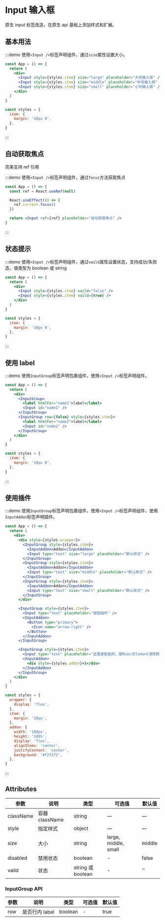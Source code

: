 # Input 输入框

原生 input 标签改造，在原生 api 基础上添加样式和扩展。

## 基本用法

:::demo 使用`<Input />`标签声明组件，通过`size`属性设置大小。

```jsx
const App = () => {
  return (
    <div>
      <Input style={styles.item} size="large" placeholder="大号输入框" />
      <Input style={styles.item} size="middle" placeholder="中号输入框" />
      <Input style={styles.item} size="small" placeholder="小号输入框" />
    </div>
  )
}

const styles = {
  item: {
    margin: '10px 0',
  },
}
```

:::

## 自动获取焦点

完美支持 ref 引用

:::demo 使用`<Input />`标签声明组件，通过`focus`方法获取焦点

```jsx
const App = () => {
  const ref = React.useRef(null)

  React.useEffect(() => {
    ref.current.focus()
  })

  return <Input ref={ref} placeholder="自动获取焦点" />
}
```

:::

## 状态提示

:::demo 使用`<Input />`标签声明组件，通过`vaild`属性设置状态，支持成功/失败态，值类型为 boolean 或 string

```jsx
const App = () => {
  return (
    <div>
      <Input style={styles.item} vaild="false" />
      <Input style={styles.item} vaild={true} />
    </div>
  )
}

const styles = {
  item: {
    margin: '10px 0',
  },
}
```

:::

## 使用 label

:::demo 使用`InputGroup`标签声明包裹组件，使用`<Input />`标签声明组件。

```jsx
const App = () => {
  return (
    <div>
      <InputGroup>
        <label htmlFor="name1">label</label>
        <Input id="name1" />
      </InputGroup>
      <InputGroup row={false} style={styles.item}>
        <label htmlFor="name2">label</label>
        <Input id="name2" />
      </InputGroup>
    </div>
  )
}

const styles = {
  item: {
    margin: '10px 0',
  },
}
```

:::

## 使用插件

:::demo 使用`InputGroup`标签声明包裹组件，使用`<Input />`标签声明组件，使用`InputAddon`标签声明插件。

```jsx
const App = () => {
  return (
    <div>
      <div style={styles.wrapper}>
        <InputGroup style={styles.item}>
          <InputAddon>Addon</InputAddon>
          <Input type="text" size="large" placeholder="默认样式" />
        </InputGroup>
        <InputGroup style={styles.item}>
          <InputAddon>Addon</InputAddon>
          <Input type="text" size="middle" placeholder="默认样式" />
        </InputGroup>
        <InputGroup style={styles.item}>
          <InputAddon>Addon</InputAddon>
          <Input type="text" size="small" placeholder="默认样式" />
        </InputGroup>
      </div>

      <InputGroup style={styles.item}>
        <Input type="text" placeholder="按钮插件" />
        <InputAddon>
          <Button type="primary">
            <Icon name="arrow-right" />
          </Button>
        </InputAddon>
      </InputGroup>

      <InputGroup style={styles.item}>
        <Input type="text" placeholder="这里是智能的，是ReactElement清除默认样式" />
        <InputAddon>
          <div style={styles.addon}>1</div>
        </InputAddon>
      </InputGroup>
    </div>
  )
}

const styles = {
  wrapper: {
    display: 'flex',
  },
  item: {
    margin: '10px',
  },
  addon: {
    width: '100px',
    height: '100%',
    display: 'flex',
    alignItems: 'center',
    justifyContent: 'center',
    background: '#f2f2f2',
  },
}
```

:::

## Attributes

| 参数      | 说明           | 类型              | 可选值               | 默认值 |
| --------- | -------------- | ----------------- | -------------------- | ------ |
| className | 容器 className | string            | —                    | —      |
| style     | 指定样式       | object            | —                    | —      |
| size      | 大小           | string            | large, middle, small | middle |
| disabled  | 禁用状态       | boolean           | -                    | false  |
| vaild     | 状态           | string 或 boolean | -                    | ''     |

### InputGroup API

| 参数 | 说明           | 类型    | 可选值 | 默认值 |
| ---- | -------------- | ------- | ------ | ------ |
| row  | 是否行内 label | boolean | -      | true   |
